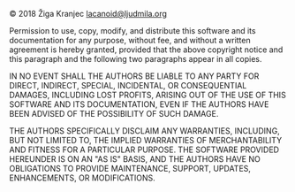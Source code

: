 © 2018 Žiga Kranjec <lacanoid@ljudmila.org>

Permission to use, copy, modify, and distribute this software and its
documentation for any purpose, without fee, and without a written
agreement is hereby granted, provided that the above copyright notice
and this paragraph and the following two paragraphs appear in all
copies.

IN NO EVENT SHALL THE AUTHORS BE LIABLE TO ANY PARTY FOR DIRECT,
INDIRECT, SPECIAL, INCIDENTAL, OR CONSEQUENTIAL DAMAGES, INCLUDING
LOST PROFITS, ARISING OUT OF THE USE OF THIS SOFTWARE AND ITS
DOCUMENTATION, EVEN IF THE AUTHORS HAVE BEEN ADVISED OF THE
POSSIBILITY OF SUCH DAMAGE.

THE AUTHORS SPECIFICALLY DISCLAIM ANY WARRANTIES, INCLUDING, BUT NOT
LIMITED TO, THE IMPLIED WARRANTIES OF MERCHANTABILITY AND FITNESS FOR
A PARTICULAR PURPOSE.  THE SOFTWARE PROVIDED HEREUNDER IS ON AN "AS
IS" BASIS, AND THE AUTHORS HAVE NO OBLIGATIONS TO PROVIDE MAINTENANCE,
SUPPORT, UPDATES, ENHANCEMENTS, OR MODIFICATIONS.
